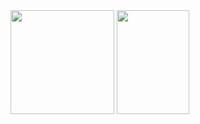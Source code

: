 <div style="white-space: nowrap;"><img height="166px" max-width="48%" src="https://github-readme-stats.vercel.app/api?username=liu-kan&show_icons=true&count_private=true"/> <img height="166px" width="48%" src="https://github-readme-stats.vercel.app/api/top-langs/?username=liu-kan&langs_count=6&layout=compact&hide=prolog,jupyter%20notebook"/></div>

<!--
### Hi there 👋

**liu-kan/liu-kan** is a ✨ _special_ ✨ repository because its `README.md` (this file) appears on your GitHub profile.

Here are some ideas to get you started:

- 🔭 I’m currently working on ...
- 🌱 I’m currently learning ...
- 👯 I’m looking to collaborate on ...
- 🤔 I’m looking for help with ...
- 💬 Ask me about ...
- 📫 How to reach me: ...
- 😄 Pronouns: ...
- ⚡ Fun fact: ...
-->
